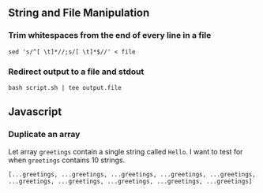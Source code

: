## String and File Manipulation

### Trim whitespaces from the end of every line in a file
`sed 's/^[ \t]*//;s/[ \t]*$//' < file`

### Redirect output to a file and stdout
`bash script.sh | tee output.file`

## Javascript

### Duplicate an array

Let array `greetings` contain a single string called `Hello`. I want to test for when `greetings` contains 10 strings.

`[...greetings, ...greetings, ...greetings, ...greetings, ...greetings, ...greetings, ...greetings, ...greetings, ...greetings, ...greetings]`
